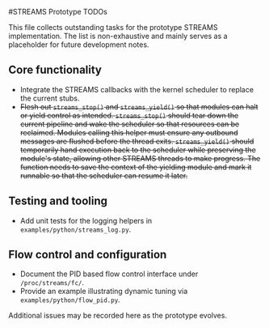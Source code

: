#STREAMS Prototype TODOs

This file collects outstanding tasks for the prototype STREAMS implementation. The list is non-exhaustive and mainly serves as a placeholder for future development notes.

## Core functionality

- Integrate the STREAMS callbacks with the kernel scheduler to replace the current stubs.
- ~~Flesh out `streams_stop()` and `streams_yield()` so that modules can halt or
  yield control as intended. `streams_stop()` should tear down the current
  pipeline and wake the scheduler so that resources can be reclaimed.  Modules
  calling this helper must ensure any outbound messages are flushed before the
  thread exits. `streams_yield()` should temporarily hand execution back to the
  scheduler while preserving the module's state, allowing other STREAMS threads
  to make progress. The function needs to save the context of the yielding
  module and mark it runnable so that the scheduler can resume it later.~~

## Testing and tooling

- Add unit tests for the logging helpers in `examples/python/streams_log.py`.

## Flow control and configuration

- Document the PID based flow control interface under `/proc/streams/fc/`.
- Provide an example illustrating dynamic tuning via `examples/python/flow_pid.py`.

Additional issues may be recorded here as the prototype evolves.
